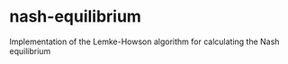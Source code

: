 # nash-equilibrium
Implementation of the Lemke-Howson algorithm for calculating the Nash equilibrium
